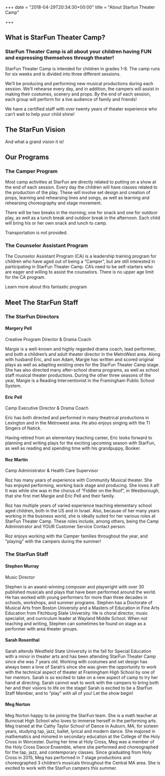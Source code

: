 +++
date = "2018-04-29T20:34:30+00:00"
title = "About Starfun Theater Camp"

+++
## What is StarFun Theater Camp?

### StarFun Theater Camp is all about your children having FUN and expressing themselves through theater!

StarFun Theater Camp is intended for children in grades 1-8. The camp runs for six weeks and is divided into three different sessions.

We’ll be producing and performing new musical productions during each session. We’ll rehearse every day, and in addition, the campers will assist in making their costumes, scenery and props. By the end of each session, each group will perform for a live audience of family and friends!

We have a certified staff with over twenty years of theater experience who can’t wait to help your child shine!

## The StarFun Vision

And what a grand vision it is!

## Our Programs

### The Camper Program

Most camp activities at StarFun are directly related to putting on a show at the end of each session. Every day the children will have classes related to the production of the play. These will involve set design and creation of props, learning and rehearsing lines and songs, as well as learning and rehearsing choreography and stage movement.

There will be two breaks in the morning; one for snack and one for outdoor play, as well as a lunch break and outdoor break in the afternoon. Each child will bring his or her own snack and lunch to camp.

Transportation is not provided.

### The Counselor Assistant Program

The Counselor Assistant Program (CA) is a leadership training program for children who have aged out of being a “Camper”, but are still interested in participating in StarFun Theater Camp. CA’s need to be self-starters who are eager and willing to assist the counselors. There is no upper age limit for the CA program.

Learn more about this fantastic program

## Meet The StarFun Staff

### The StarFun Directors

#### Margery Pell

Creative Program Director & Drama Coach

Margie is a well-known and highly regarded drama coach, lead performer, and both a children’s and adult theater director in the MetroWest area. Along with husband Eric, and son Adam, Margie has written and scored original plays as well as adapting existing ones for the StarFun Theater Camp stage. She has also directed many after-school drama programs, as well as school staff musical theater productions. During the other three seasons of the year, Margie is a Reading Interventionist in the Framingham Public School System.

#### Eric Pell

Camp Executive Director & Drama Coach

Eric has both directed and performed in many theatrical productions in Lexington and in the Metrowest area. He also enjoys singing with the TI Singers of Natick.

Having retired from an elementary teaching career, Eric looks forward to planning and writing plays for the exciting upcoming season with StarFun, as well as reading and spending time with his grandpuppy, Booker.

#### Roz Martin

Camp Administrator & Health Care Supervisor

Roz has many years of experience with Community Musical theater. She has enjoyed performing, working back stage and producing. She loves it all! It was while she was in the chorus of “Fiddler on the Roof”, in Westborough, that she first met Margie and Eric Pell and their family.

Roz has multiple years of varied experience teaching elementary school aged children, both in the US and in Israel. Also, because of her many years working in the business world, she is ideally suited for her various roles at StarFun Theater Camp. These roles include, among others, being the Camp Administrator and YOUR Customer Service Contact person.

Roz enjoys working with the Camper families throughout the year, and “playing” with the campers during the summer!

### The StarFun Staff

#### Stephen Murray

Music Director

Stephen is an award-winning composer and playwright with over 30 published musicals and plays that have been performed around the world. He has worked with young performers for more than three decades in schools, workshops, and summer programs. Stephen has a Doctorate of Musical Arts from Boston University and a Masters of Education in Fine Arts Education from Fitchburg State University. He is choral director, music specialist, and curriculum leader at Wayland Middle School. When not teaching and writing, Stephen can sometimes be found on stage as a performer with area theater groups.

#### Sarah Rosenthal

Sarah attends Westfield State University in the fall for Special Education with a minor in theater arts and has been attending StarFun Theater Camp since she was 7 years old. Working with costumes and set design has always been a love of Sarah’s since she was given the opportunity to work with the technical aspect of theater at Framingham High School by one of her mentors. Sarah is so excited to take on a new aspect of camp to try her hand at directing. Sarah cannot wait to work with the campers to bring both her and their visions to life on the stage! Sarah is excited to be a StarFun Staff Member, and to “play” with all of you! Let the show begin!

#### Meg Norton

Meg Norton happy to be joining the StarFun team. She is a math teacher at Burncoat High School who loves to immerse herself in the performing arts. Meg trained at the Cathy Taylor School of Dance in Auburn, MA, for sixteen years, studying tap, jazz, ballet, lyrical and modern dance. She majored in mathematics and minored in secondary education at the College of the Holy Cross in Worcester. During her time at Holy Cross, Meg was a member of the Holy Cross Dance Ensemble, where she performed and choreographed for the tap, jazz, and contemporary classes. Since graduating from Holy Cross in 2015, Meg has performed in 7 stage productions and choreographed 3 children’s musicals throughout the Central MA area. She is excited to work with the StarFun campers this summer.